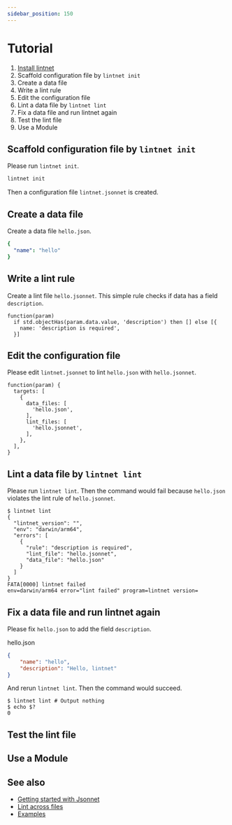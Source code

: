 ```yaml
---
sidebar_position: 150
---
```


# Tutorial

1. [Install lintnet](./install.md)
1. Scaffold configuration file by `lintnet init`
1. Create a data file
1. Write a lint rule
1. Edit the configuration file
1. Lint a data file by `lintnet lint`
1. Fix a data file and run lintnet again
1. Test the lint file
1. Use a Module

## Scaffold configuration file by `lintnet init`

Please run `lintnet init`.

```sh
lintnet init
```

Then a configuration file `lintnet.jsonnet` is created.

## Create a data file

Create a data file `hello.json`.

```yaml
{
  "name": "hello"
}
```

## Write a lint rule

Create a lint file `hello.jsonnet`.
This simple rule checks if data has a field `description`.

```jsonnet
function(param)
  if std.objectHas(param.data.value, 'description') then [] else [{
    name: 'description is required',
  }]
```

## Edit the configuration file

Please edit `lintnet.jsonnet` to lint `hello.json` with `hello.jsonnet`.

```jsonnet
function(param) {
  targets: [
    {
      data_files: [
        'hello.json',
      ],
      lint_files: [
        'hello.jsonnet',
      ],
    },
  ],
}
```

## Lint a data file by `lintnet lint`

Please run `lintnet lint`.
Then the command would fail because `hello.json` violates the lint rule of `hello.jsonnet`.

```console
$ lintnet lint
{
  "lintnet_version": "",
  "env": "darwin/arm64",
  "errors": [
    {
      "rule": "description is required",
      "lint_file": "hello.jsonnet",
      "data_file": "hello.json"
    }
  ]
}
FATA[0000] lintnet failed                                env=darwin/arm64 error="lint failed" program=lintnet version=
```

## Fix a data file and run lintnet again

Please fix `hello.json` to add the field `description`.

hello.json

```json
{
    "name": "hello",
    "description": "Hello, lintnet"
}
```

And rerun `lintnet lint`.
Then the command would succeed.

```console
$ lintnet lint # Output nothing
$ echo $?
0
```

## Test the lint file

## Use a Module

## See also

- [Getting started with Jsonnet](learn-jsonnet.md)
- [Lint across files](guides/lint-across-files.md)
- [Examples](example.md)
